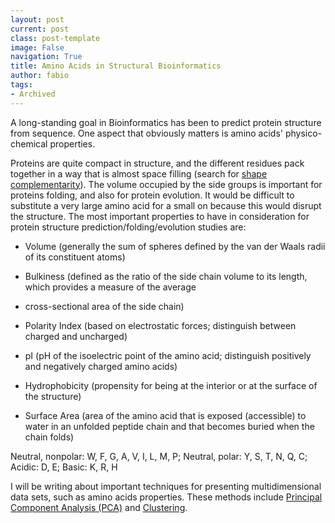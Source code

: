 ```yaml
---
layout: post
current: post
class: post-template
image: False
navigation: True
title: Amino Acids in Structural Bioinformatics
author: fabio
tags:
- Archived
---
```


A long-standing goal in Bioinformatics has been to predict protein structure from sequence. One aspect that 
obviously matters is amino acids' physico-chemical properties.

Proteins are quite compact in structure, and the different residues pack together in a way that is almost space 
filling (search for [shape complementarity](http://www.ncbi.nlm.nih.gov/pubmed/18837463)). The volume occupied
by the side groups is important for proteins folding, and also for protein evolution. It would be difficult to
substitute a very large amino acid for a small on because this would disrupt the structure. The most important
properties to have in consideration for protein structure prediction/folding/evolution studies are:

* Volume (generally the sum of spheres defined by the van der Waals radii of its constituent atoms)

* Bulkiness (defined as the ratio of the side chain volume to its length, which provides a measure of the average 
* cross-sectional area of the side chain)

* Polarity Index (based on electrostatic forces; distinguish between charged and uncharged)

* pI (pH of the isoelectric point of the amino acid; distinguish positively and negatively charged amino acids)

* Hydrophobicity (propensity for being at the interior or at the surface of the structure)

* Surface Area (area of the amino acid that is exposed (accessible) to water in an unfolded peptide chain and that
becomes buried when the chain folds)

Neutral, nonpolar: W, F, G,  A, V,  I, L, M, P; Neutral, polar: Y, S, T, N, Q, C; Acidic: D, E; Basic: K, R, H

I will be writing about important techniques for presenting multidimensional data sets, such as amino acids properties. 
These methods include [Principal Component Analysis (PCA)](http://en.wikipedia.org/wiki/Principal_component_analysis) 
and [Clustering](http://en.wikipedia.org/wiki/Cluster_analysis).


